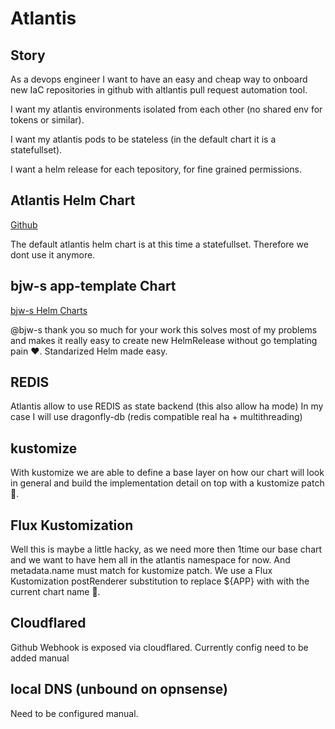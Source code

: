 # Atlantis

## Story

As a devops engineer I want to have an easy and cheap way to onboard new IaC repositories in github with altlantis pull request automation tool.

I want my atlantis environments isolated from each other (no shared env for tokens or similar).

I want my atlantis pods to be stateless (in the default chart it is a statefullset).

I want a helm release for each tepository, for fine grained permissions.

## Atlantis Helm Chart

[Github](https://github.com/runatlantis/helm-charts)

The default atlantis helm chart is at this time a statefullset. Therefore we dont use it anymore.

## bjw-s app-template Chart

[bjw-s Helm Charts](https://bjw-s-labs.github.io/helm-charts/docs/app-template/)

@bjw-s thank you so much for your work this solves most of my problems and makes it really easy to create new HelmRelease without go templating pain ❤️. Standarized Helm made easy.

## REDIS

Atlantis allow to use REDIS as state backend (this also allow ha mode)
In my case I will use dragonfly-db (redis compatible real ha + multithreading)

## kustomize

With kustomize we are able to define a base layer on how our chart will look in general and build the implementation detail on top with a kustomize patch 💪.

## Flux Kustomization

Well this is maybe a little hacky, as we need more then 1time our base chart and we want to have hem all in the atlantis namespace for now. And metadata.name must match for kustomize patch.
We use a Flux Kustomization postRenderer substitution to replace ${APP} with with the current chart name 🧙.

## Cloudflared

Github Webhook is exposed via cloudflared. Currently config need to be added manual

## local DNS (unbound on opnsense)

Need to be configured manual.
